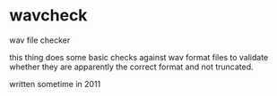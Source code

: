 # wavcheck
wav file checker

this thing does some basic checks against wav format files to validate whether they are apparently the correct format and not truncated.

written sometime in 2011
